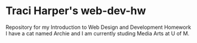 # Traci Harper's web-dev-hw
Repository for my Introduction to Web Design and Development Homework
I have a cat named Archie and I am currently studing Media Arts at U of M. 
